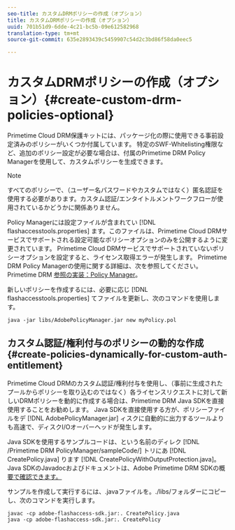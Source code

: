 ```yaml
---
seo-title: カスタムDRMポリシーの作成（オプション）
title: カスタムDRMポリシーの作成（オプション）
uuid: 701b51d9-6dde-4c21-bc5b-09e612582968
translation-type: tm+mt
source-git-commit: 635e2893439c5459907c54d2c3bd86f58da0eec5

---
```



# カスタムDRMポリシーの作成（オプション）{#create-custom-drm-policies-optional}

Primetime Cloud DRM保護キットには、パッケージ化の際に使用できる事前設定済みのポリシーがいくつか付属しています。 特定のSWF-Whitelisting権限など、追加のポリシー設定が必要な場合は、付属のPrimetime DRM Policy Managerを使用して、カスタムポリシーを生成できます。

>[!NOTE]
>
>すべてのポリシーで、（ユーザー名パスワードやカスタムではなく）匿名認証を使用する必要があります。カスタム認証/エンタイトルメントワークフローが使用されているかどうかに関係ありません。

Policy Managerには設定ファイルが含まれてい [!DNL flashaccesstools.properties] ます。このファイルは、Primetime Cloud DRMサービスでサポートされる設定可能なポリシーオプションのみを公開するように変更されています。 Primetime Cloud DRMサービスでサポートされていないポリシーオプションを設定すると、ライセンス取得エラーが発生します。 Primetime DRM Policy Managerの使用に関する詳細は、次を参照してください。Primetime DRM [参照の実装：Policy Manager](https://help.adobe.com/en_US/primetime/drm/5.3/reference_implementations/index.html#concept-DRM_Policy_Manager)。

新しいポリシーを作成するには、必要に応じ [!DNL flashaccesstools.properties] てファイルを更新し、次のコマンドを使用します。

```
java -jar libs/AdobePolicyManager.jar new myPolicy.pol
```

## カスタム認証/権利付与のポリシーの動的な作成{#create-policies-dynamically-for-custom-auth-entitlement}

Primetime Cloud DRMのカスタム認証/権利付与を使用し、（事前に生成されたプールからポリシーを取り込むのではなく）各ライセンスリクエストに対して新しいDRMポリシーを動的に作成する場合は、Primetime DRM Java SDKを直接使用することをお勧めします。 Java SDKを直接使用する方が、ポリシーファイルをデ [!DNL AdobePolicyManager.jar] ィスクに自動的に出力するツールよりも高速で、ディスクI/Oオーバーヘッドが発生します。

Java SDKを使用するサンプルコードは、という名前のディレク [!DNL /Primetime DRM PolicyManager/sampleCode/] トリにあ [!DNL CreatePolicy.java] ります [!DNL CreatePolicyWithOutputProtection.java]。 Java SDKのJavadocおよびドキュメントは、Adobe Primetime DRM SDKの概 [要で確認できます。](../../../digital-rights-management/drm-sdk-overview/overview.md)

サンプルを作成して実行するには、.javaファイルを。./libs/フォルダーにコピーし、次のコマンドを実行します。

```
javac -cp adobe-flashaccess-sdk.jar:. CreatePolicy.java
java -cp adobe-flashaccess-sdk.jar:. CreatePolicy
```
